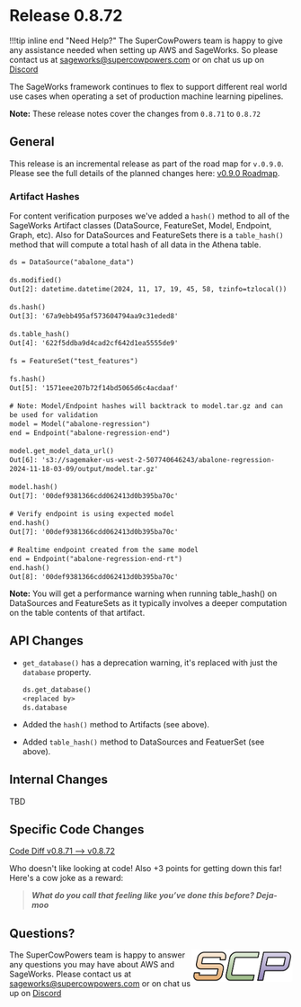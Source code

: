 # Release 0.8.72

!!!tip inline end "Need Help?"
    The SuperCowPowers team is happy to give any assistance needed when setting up AWS and SageWorks. So please contact us at [sageworks@supercowpowers.com](mailto:sageworks@supercowpowers.com) or on chat us up on [Discord](https://discord.gg/WHAJuz8sw8) 

The SageWorks framework continues to flex to support different real world use cases when operating a set of production machine learning pipelines.

**Note:** These release notes cover the changes from `0.8.71` to `0.8.72`


## General
This release is an incremental release as part of the road map for `v.0.9.0`. Please see the full details of the planned changes here: [v0.9.0 Roadmap](../road_maps/0_9_0.md). 

### Artifact Hashes
For content verification purposes we've added a `hash()` method to all of the SageWorks Artifact classes (DataSource, FeatureSet, Model, Endpoint, Graph, etc). Also for DataSources and FeatureSets there is a `table_hash()` method that will compute a total hash of all data in the Athena table.

```
ds = DataSource("abalone_data")

ds.modified()
Out[2]: datetime.datetime(2024, 11, 17, 19, 45, 58, tzinfo=tzlocal())

ds.hash()
Out[3]: '67a9ebb495af573604794aa9c31eded8'

ds.table_hash()
Out[4]: '622f5ddba9d4cad2cf642d1ea5555de9'

fs = FeatureSet("test_features")

fs.hash()
Out[5]: '1571eee207b72f14bd5065d6c4acdaaf'

# Note: Model/Endpoint hashes will backtrack to model.tar.gz and can be used for validation
model = Model("abalone-regression")
end = Endpoint("abalone-regression-end")

model.get_model_data_url()
Out[6]: 's3://sagemaker-us-west-2-507740646243/abalone-regression-2024-11-18-03-09/output/model.tar.gz'

model.hash()
Out[7]: '00def9381366cdd062413d0b395ba70c'

# Verify endpoint is using expected model
end.hash()
Out[7]: '00def9381366cdd062413d0b395ba70c'

# Realtime endpoint created from the same model
end = Endpoint("abalone-regression-end-rt")
end.hash()
Out[8]: '00def9381366cdd062413d0b395ba70c'
```

**Note:** You will get a performance warning when running table_hash() on DataSources and FeatureSets as it typically involves a deeper computation on the table contents of that artifact.



## API Changes
- `get_database()` has a deprecation warning, it's replaced with just the `database` property.

    ```
    ds.get_database()
    <replaced by>
    ds.database
    ```

- Added the `hash()` method to Artifacts (see above).
- Added `table_hash()` method to DataSources and FeatuerSet (see above).

## Internal Changes
TBD


## Specific Code Changes
 
<a href="https://github.com/supercowpowers/sageworks/compare/v0.8.71...v0.8.72" target="_blank">Code Diff v0.8.71 --> v0.8.72</a> 

Who doesn't like looking at code! Also +3 points for getting down this far! Here's a cow joke as a reward:

> ***What do you call that feeling like you’ve done this before?
              Deja-moo***

## Questions?
<img align="right" src="../../images/scp.png" width="180">

The SuperCowPowers team is happy to answer any questions you may have about AWS and SageWorks. Please contact us at [sageworks@supercowpowers.com](mailto:sageworks@supercowpowers.com) or on chat us up on [Discord](https://discord.gg/WHAJuz8sw8) 


